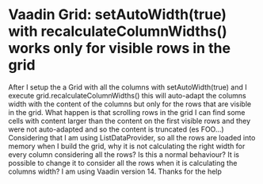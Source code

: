 
# Vaadin Grid: setAutoWidth(true) with recalculateColumnWidths() works only for visible rows in the grid

After I setup the a Grid with all the columns with setAutoWidth(true) and I execute grid.recalculateColumnWidths() this will auto-adapt the columns width with the content of the columns but only for the rows that are visible in the grid.
What happen is that scrolling rows in the grid I can find some cells with content larger than the content on the first visible rows and they were not auto-adapted and so the content is truncated (es FOO...)
Considering that I am using ListDataProvider, so all the rows are loaded into memory when I build the grid, why it is not calculating the right width for every column considering all the rows?
Is this a normal behaviour? It is possible to change it to consider all the rows when it is calculating the columns width?
I am using Vaadin version 14.
Thanks for the help

        